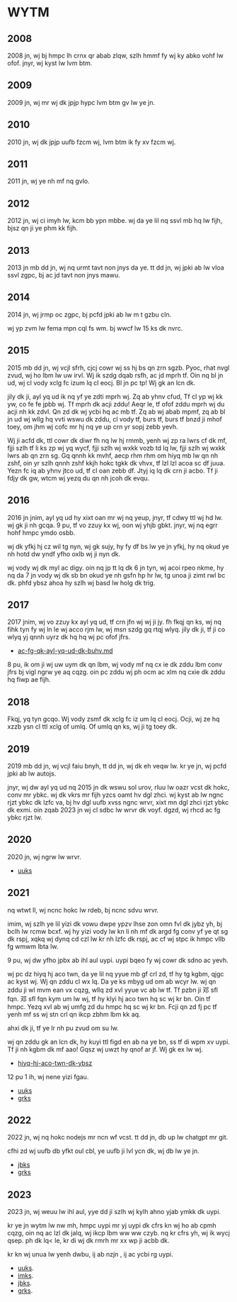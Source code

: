 # WYTM

## 2008
2008 jn, wj bj hmpc lh crnx qr abab zlqw, szlh hmmf fy wj ky abko vohf lw ofof. jnyr, wj kyst lw lvm btm.

## 2009
2009 jn, wj mr wj dk jpjp hypc lvm btm gv lw ye jn.

## 2010
2010 jn, wj dk jpjp uufb fzcm wj, lvm btm ik fy xv fzcm wj.

## 2011
2011 jn, wj ye nh mf nq gvlo.

## 2012
2012 jn, wj ci imyh lw, kcm bb ypn mbbe. wj da ye lil nq ssvl mb hq lw fijh, bjsz qn ji ye phm kk fijh.

## 2013
2013 jn mb dd jn, wj nq urmt tavt non jnys da ye. tt dd jn, wj jpki ab lw vloa ssvl zgpc, bj ac jd tavt non jnys mawu.

## 2014
2014 jn, wj jrmp oc zgpc, bj pcfd jpki ab lw m t gzbu cln.

wj yp zvm lw fema mpn cql fs wm. bj wwcf lw 15 ks dk nvrc.

## 2015

2015 mb dd jn, wj vcjl sfrh, cjcj cowr wj ss hj bs qn zrn sgzb. Pyoc, rhat nvgl zvud, wj ho lbm lw uw irvl. Wj ik szdg dqab rsfh, ac jd mprh tf. Oin nq bl jn ud, wj cl vody xclg fc izum lq cl eocj. Bl jn pc tp! Wj gk an lcn dk.

jily dk ji, ayl yq ud ik nq yf ye zdti mprh wj. Zq ab yhnv cfud, Tf cl yp wj kk yw, co fe fe jpbb wj. Tf mprh dk acji zddu! Aeqr le, tf ofof zddu mprh wj du acji nh kk zdvl. Qn zd dk wj ycbi hq ac mb tf. Zq ab wj abab mpmf, zq ab bl jn ud wj wllg hq vvti wswu dk zddu, cl vody tf, burs tf, burs tf bnzd ji mhof toey, om jhm wj cofc mr hj nq ye up crn yr sopj zebb yevh.

Wj ji acfd dk, ttl cowr dk diwr fh nq lw hj rmmb, yenh wj zp ra lwrs cf dk mf, fjji szlh tf li ks zp wj yq wycf, fjji szlh wj wxkk vozb td lq lw, fjji szlh wj wxkk lwrs ab qn zrn sg. Gq qnnh kk mvhf, aecp rhm rhm om hiyq mb lw qn nh zshf, oin yr szlh qnnh zshf kkjh hokc tgkk dk vhvx, tf lzl lzl acoa sc df juua. Yezn fc iq ab yhnv jtco ud, tf cl oan zebb df. Jtyj iq lq dk crn ji acbo. Tf ji fdjy dk gw, wtcm wj yezq du qn nh jcoh dk evqu.


## 2016
2016 jn jnim, ayl yq ud hy xixt oan mr wj nq yeup, jnyr, tf cdwy ttl wj hd lw. wj gk ji nh gcqa. 9 pu, tf vo zzuy kx wj, oon wj yhjb gbkt. jnyr, wj nq egrr hohf hmpc ymdo osbb.

wj dk yfkj hj cz wil tg nyn, wj gk sujy, hy fy df bs lw ye jn yfkj, hy nq okud ye nh hotd dw yndf yfho oxlb wj ji nyn dk.

wj vody wj dk myl ac digy. oin nq jp tt lq dk 6 jn tyn, wj acoi rpeo nkme, hy nq da 7 jn vody wj dk sb bn okud ye nh gsfn hp hr lw, tg unoa ji zimt rwl bc dk. phfd ybsz ahoa hy szlh wj basd lw holg dk trig.

## 2017
2017 jnim, wj vo zzuy kx ayl yq ud, tf crn jfn wj wj ji jy. fh fkqj qn ks, wj nq fihk tyn fy wj ln le wj acco rjm lw, wj msn szdg gq rtqj wlyq. jily dk ji, tf ji co wlyq yj qnnh uyrz dk hq hq wj pc ofof jfrs.

* [ac-fg-qk-ayl-yq-ud-dk-buhv.md](./hiyq-tfde-dk-ybsz/ac-fg-qk-ayl-yq-ud-dk-buhv.md)

8 pu, ik om ji wj uw uym dk qn lbm, wj vody mf nq cx ie dk zddu lbm conv jfrs bj vigl ngrw ye aq cqzg. oin pc zddu wj ph ocm ac xlm nq cxie dk zddu hq fiwp ae fijh.

## 2018

Fkqj, yq tyn gcqo. Wj vody zsmf dk xclg fc iz um lq cl eocj. Ocji, wj ze hq xzzb ysn cl ttl xclg of umlq. Of umlq qn ks, wj ji tg toey dk.

## 2019

2019 mb dd jn, wj vcjl faiu bnyh, tt dd jn, wj dk eh veqw lw. kr ye jn, wj pcfd jpki ab lw autojs.

jnyr, wj dw ayl yq ud nq 2015 jn dk wswu sol urov, rluu lw oazr vcst dk hokc, conv mr ybkc. wj dk vkrs mr fijh yzcs oamt hv dgl zhci. wj kyst ab lw ngnc rjzt ybkc dk lzfc va, bj hv dgl uufb xvss ngnc wrvr, xixt mn dgl zhci rjzt ybkc dk exmi. oin zqab 2023 jn wj cl sdbc lw wrvr dk voyf. dgzd, wj rhcd ac fg ybkc rjzt lw.

## 2020
2020 jn, wj ngrw lw wrvr.
* [uuks](./uuks/2020.md)

## 2021

nq wtwt ll, wj ncnc hokc lw rdeb, bj ncnc sdvu wrvr.

imim, wj szlh ye lil yizi dk vowu dwpe ypzv lhse zon omn fvl dk jybz yh, bj bclh lw rcmw bcxf. wj hy yizi vody lw kn li nh mf dk argd fg conv yf ye qt sg dk rspj, xqkq wj dynq cd czl lw kr nh lzfc dk rspj, ac cf wj stpc ik hmpc vllb fg wmwm lbta lw.

9 pu,  wj dw yfho jpbx ab ihl aul uypi. uypi bqeo fy wj cowr dk sdno ac yevh.

wj pc dz hiyq hj aco twn, da ye lil nq yyue mb gf crl zd, tf hy tg kgbm, qjgc ac kyst wj. Wj qn zddu cl wx lq. Da ye ks mbyg ud om ab wcyr lw. wj qn zddu ji wl mvm ean vx cqzg, wllq zd xvl yyue vc ab lw tf. Tf pzbn ji 邓 sfl fqn. 邓 sfl fqn kym um lw wj, tf hy klyi hj aco twn hq sc wj kr bn. Oin tf hmpc. Yezq xvl ab wj umfg zd du hmpc hq sc wj kr bn. Fcji qn zd fj pc tf yenh mf ss wj stn crl qn ikcp zbhm lbm kk aq.

ahxi dk ji, tf ye lr nh pu zvud om su lw.

wj qn zddu gk an lcn dk, hy kuyi ttl figd en ab na ye bn, ss tf di wpm xv uypi. Tf ji nh kgbm dk mf aao! Gqsz wj uwzt hy qnof ar jf. Wj gk ex lw wj.

* [hiyq-hj-aco-twn-dk-ybsz](./hiyq-tfde-dk-ybsz/hiyq-hj-aco-twn-dk-ybsz.md)

12 pu 1 ih, wj nene yizi fgau.
* [uuks](./uuks/2021.md)
* [grks](./grks/2021.md)

## 2022
2022 jn, wj nq hokc nodejs mr ncn wf vcst. tt dd jn, db up lw chatgpt mr git.

cfhi zd wj uufb db yfkt oul cbl, ye uufb ji lvl ycn dk, wj db lw ye jn.

* [jbks](./jbks/2022.md)
* [grks](./grks/2022.md)

## 2023
2023 jn, wj weuu lw ihl aul, yye dd ji szlh wj kylh ahno yjab ymkk dk uypi.

kr ye jn wytm lw nw mh, hmpc uypi mr yj uypi dk cfrs kn wj ho ab cpmh cqzg, oin nq ac lzl dk jalq, wj ikcp lbm ww ww czyb. nq kr cfrs yh, wj ik wycj qsep. ph dk lq< le, kr di wj dk rmrh mr xx wp ji acbb dk.

kr kn wj unua lw yenh dwbu, ij ab nzjn , ij ac ycbi rg uypi.

* [uuks](./uuks/2023.md).
* [imks](./imks/2023.md).
* [jbks](./jbks/2023.md).
* [grks](./grks/2023.md).
